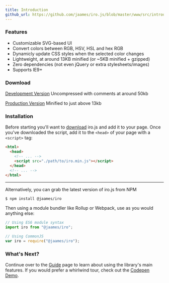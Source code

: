 ```yaml
---
title: Introduction
github_url: https://github.com/jaames/iro.js/blob/master/www/src/introduction.md
---
```

### Features

 * Customizable SVG-based UI
 * Convert colors between RGB, HSV, HSL and hex RGB
 * Dynamicly update CSS styles when the selected color changes
 * Lightweight, at around 13KB minified (or ~5KB minified + gzipped)
 * Zero dependencies (not even jQuery or extra stylesheets/images)
 * Supports IE9+

### Download

[Development Version](https://raw.githubusercontent.com/jaames/iro.js/master/dist/iro.js) 
Uncompressed with comments at around 50kb

[Production Version](https://raw.githubusercontent.com/jaames/iro.js/master/dist/iro.min.js) 
Minified to just above 13kb

### Installation

Before starting you'll want to [download](#Download) iro.js and add it to your page. Once you've downloaded the script, add it to the `<head>` of your page with a `<script>` tag: 

```html
<html>
  <head>
    <!-- ... -->
    <script src="./path/to/iro.min.js"></script>
  </head>
  <!-- ... -->
</html>
```

----

Alternatively, you can grab the latest version of iro.js from NPM

```bash
$ npm install @jaames/iro
```

Then using a module bundler like Rollup or Webpack, use as you would anything else:

```js
// Using ES6 module syntax
import iro from "@jaames/iro";

// Using CommonJS
var iro = require("@jaames/iro");
```

### What's Next?

Continue over to the [Guide](guide.html) page to learn about using the library's main features. If you would prefer a whirlwind tour, check out the [Codepen Demo](https://codepen.io/rakujira/pen/WZOeNq?editors=0010).



